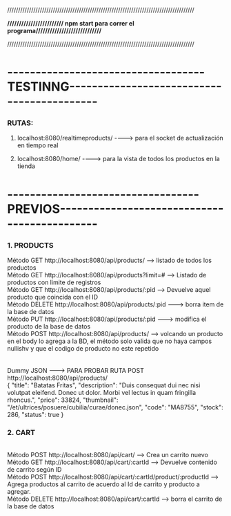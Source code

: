 //////////////////////////////////////////////////////////////////////////////////////

**//////////////////////// npm start para correr el programa////////////////////////////**

//////////////////////////////////////////////////////////////////////////////////////

# -----------------------------------TESTINNG-------------------------------------------

### RUTAS:<br>

1. localhost:8080/realtimeproducts/ ----> para el socket de actualización en tiempo real<br>

2. localhost:8080/home/ ----> para la vista de todos los productos en la tienda<br>



# ----------------------------------PREVIOS---------------------------------------------

### 1. PRODUCTS

Método GET http://localhost:8080/api/products/  --> listado de todos los productos<br>
Método GET http://localhost:8080/api/products?limit=# --> Listado de productos con limite de registros<br>
Método GET http://localhost:8080/api/products/:pid --> Devuelve aquel producto que coincida con el ID<br>
Método DELETE http://localhost:8080/api/products/:pid ---> borra item de la base de datos<br>
Método PUT  http://localhost:8080/api/products/:pid ---> modifica el producto de la base de datos<br>
Método POST http://localhost:8080/api/products/ --> volcando un producto en el body lo agrega a la BD, el método solo valida que no haya campos nullishv y que el codigo de producto no este repetido <br>
<br>
<br>
Dummy JSON ---> PARA PROBAR RUTA POST http://localhost:8080/api/products/<br>
 {
  "title": "Batatas Fritas",
  "description": "Duis consequat dui nec nisi volutpat eleifend. Donec ut dolor. Morbi vel lectus in quam fringilla rhoncus.",
  "price": 33824,
  "thumbnail": "/et/ultrices/posuere/cubilia/curae/donec.json",
  "code": "MA8755",
  "stock": 286,
  "status": true
 } <br>


### 2. CART<br>
<br>
Método POST http://localhost:8080/api/cart/ --> Crea un carrito nuevo<br>
Método GET  http://localhost:8080/api/cart/:cartId --> Devuelve contenido de carrito según ID<br>
Método POST http://localhost:8080/api/cart/:cartId/product/:productId --> Agrega productos al carrito de acuerdo al Id de carrito y producto a agregar.<br>
Método DELETE http://localhost:8080/api/cart/:cartId --> borra el carrito de la base de datos<br>

